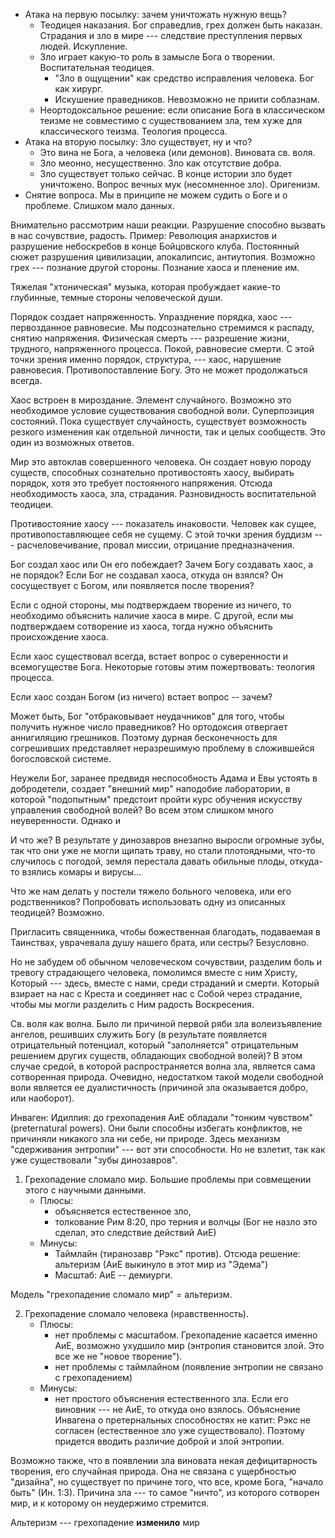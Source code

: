
* Атака на первую посылку: зачем уничтожать нужную вещь?
    * Теодицея наказания. Бог справедлив, грех должен быть наказан. Страдания и зло в мире --- следствие преступления первых людей. Искупление.
    * Зло играет какую-то роль в замысле Бога о творении. Воспитательная теодицея.
        - "Зло в ощущении" как средство исправления человека. Бог как хирург.
        - Искушение праведников. Невозможно не приити соблазнам.
    * Неортодоксальное решение: если описание Бога в классическом теизме не совместимо с существованием зла, тем хуже для классического теизма. Теология процесса. 
* Атака на вторую посылку: Зло существует, ну и что? 
    * Это вина не Бога, а человека (или демонов). Виновата св. воля.
    * Зло меонно, несущественно. Зло как отсутствие добра.
    * Зло существует только сейчас. В конце истории зло будет уничтожено. Вопрос вечных мук (несомненное зло). Оригенизм.
* Снятие вопроса. Мы в принципе не можем судить о Боге и о проблеме. Слишком мало данных.

Внимательно рассмотрим наши реакции. Разрушение способно вызвать в нас сочувствие, радость. Пример:  Революция анархистов и разрушение небоскребов в конце Бойцовского клуба. Постоянный сюжет разрушения цивилизации, апокалипсис, антиутопия. Возможно грех --- познание другой стороны. Познание хаоса и пленение им.

Тяжелая "хтоническая" музыка, которая пробуждает какие-то глубинные, темные стороны человеческой души. 

Порядок создает напряженность. Упразднение порядка, хаос --- первозданное равновесие. Мы подсознательно стремимся к распаду, снятию напряжения. Физическая смерть --- разрешение жизни, трудного, напряженного процесса. Покой, равновесие смерти. С этой точки зрения именно порядок, структура, --- хаос, нарушение равновесия. Противопоставление Богу. Это не может продолжаться всегда.

Хаос встроен в мироздание. Элемент случайного. Возможно это необходимое условие существования свободной воли. Суперпозиция состояний. Пока существует случайность, существует возможность резкого изменения как отдельной личности, так и целых сообществ. Это один из возможных ответов. 

Мир это автоклав совершенного человека. Он создает новую породу существ, способных сознательно противостоять хаосу, выбирать порядок, хотя это требует постоянного напряжения. Отсюда необходимость хаоса, зла, страдания. Разновидность воспитательной теодицеи.

Противостояние хаосу --- показатель инаковости. Человек как сущее, противопоставляющее себя не сущему. С этой точки зрения буддизм --- расчеловечивание, провал миссии, отрицание предназначения.


Бог создал хаос или Он его побеждает?
Зачем Богу создавать хаос, а не порядок? Если Бог не создавал хаоса, откуда он взялся? Он сосуществует с Богом, или появляется после творения?

Если с одной стороны, мы подтверждаем творение из ничего, то необходимо объяснить наличие хаоса в мире. С другой, если мы подтверждаем сотворение из хаоса, тогда нужно объяснить происхождение хаоса.

Если хаос существовал всегда, встает вопрос о суверенности и всемогуществе Бога.
Некоторые готовы этим пожертвовать: теология процесса.

Если хаос создан Богом (из ничего) встает вопрос -- зачем?



<!--
### Классификация **проблем**, связанных со злом.

Логическую формулировку мы уже вкратце рассмотрели. 

**Практическая** форма связана с вопросом выживания (еда, вода, отдых)

**Экзистенциальная.** Есть ли смысл в существовании, связанном со страданиями и смертью?

**Духовная.** Мы постоянно сталкиваемся с желаниями, которые не считаем нравственно правильными (страсти). Борьба с этими побуждениями. 

Эти разновидности формулировок проблемы касается и верующих, и неверующих людей. 

**Пастырская.** Люди обращаются к священнику в самых тяжелых жизненных обстоятельствах. Краткая теодицея, утешение.
-->

Может быть, Бог "отбраковывает неудачников" для того, чтобы получить нужное число праведников? Но ортодоксия отвергает аннигиляцию грешников. Поэтому дурная бесконечность для согрешивших представляет неразрешимую проблему в сложившейся богословской системе. 

Неужели Бог, заранее предвидя неспособность Адама и Евы устоять в добродетели, создает "внешний мир" наподобие лаборатории, в которой "подопытным" предстоит пройти курс обучения искусству управления свободной волей? Во всем этом слишком много неуверенности. Однако и

И что же? В результате у динозавров внезапно выросли огромные зубы, так что они уже не могли щипать траву, но стали плотоядными, что-то случилось с погодой, земля перестала давать обильные плоды, откуда-то взялись комары и вирусы...

<!--

Приобщение к Кресту Христа через страдания является еще одной темой, которая явно заслуживает нашего пристального внимания. И вопрос этот непростой. Что стало с душами еврейских детей, которых нацисты замучали и сожгли в Аушвице? Бог отправил их в Ад, потому что они не были крещены? Что имел в виду Христос, сказав "всех привлеку к Себе"? В Писании есть места, указывающие на тайну посмертной участи человека. Например, о сошествии во Ад Христа и проповеди допотопному человечеству...

Вспомним пророка:
Он был мучим за беззакония и наши... Наказание мира нашего на Нем, раной Его мы все исцелились.
-->


Что же нам делать у постели тяжело больного человека, или его родственников? Попробовать использовать одну из описанных теодицей? Возможно. 

Пригласить священника, чтобы божественная благодать, подаваемая в Таинствах, уврачевала душу нашего брата, или сестры? Безусловно.

Но не забудем об обычном человеческом сочувствии, разделим боль и тревогу страдающего человека, помолимся вместе с ним Христу, Который --- здесь, вместе с нами, среди страданий и смерти. Который взирает на нас с Креста и соединяет нас с Собой через страдание, чтобы мы могли разделить с Ним радость Воскресения.


<!--
Но правильно ли мы говорим о смерти, рассматривая ее как однозначное понятие? Вполне вероятно, грехопадение состояло в том, что распад и тление были перенесены человеком из материального мира в духовный, в сферу нравственности ("духовная смерть"). -->

Св. воля как волна. Было ли причиной первой ряби зла волеизъявление ангелов, решивших служить Богу (в результате появляется отрицательный потенциал, который "заполняется" отрицательным решением других существ, обладающих свободной волей)? В этом случае средой, в которой распространяется волна зла, является сама сотворенная природа. Очевидно, недостатком такой модели свободной воли является ее дуалистичность (причиной зла оказывается добро, или наоборот).

Инваген: Идиллия: до грехопадения АиЕ обладали "тонким чувством" (preternatural powers). Они были способны избегать конфликтов, не причиняли никакого зла ни себе, ни природе. Здесь механизм "сдерживания энтропии" --- вот эти способности. Но не взлетит, так как уже существовали "зубы динозавров".

1. Грехопадение сломало мир. Большие проблемы при совмещении этого с научными данными.
    * Плюсы:
        - объясняется естественное зло, 
        - толкование Рим 8:20, про терния и волчцы (Бог не назло это сделал, это следствие действий АиЕ)
    * Минусы:
        - Таймлайн (тиранозавр "Рэкс" против). 
            Отсюда решение: альтеризм (АиЕ выкинуло в этот мир из "Эдема")
        - Масштаб: АиЕ -- демиурги.

Модель "грехопадение сломало мир" = альтеризм.

2. Грехопадение сломало человека (нравственность).
    * Плюсы:
        - нет проблемы с масштабом. Грехопадение касается именно АиЕ, возможно ухудшило мир (энтропия становится злой. Это все же не "новое творение").
        - нет проблемы с таймлайном (появление энтропии не связано с грехопадением)
    * Минусы:
        - нет простого объяснения естественного зла. Если его виновник --- не АиЕ, то откуда оно взялось.
            Объяснение Инвагена о претернальных способностях не катит: Рэкс не согласен (естественное зло уже существовало). Поэтому придется вводить различие доброй и злой энтропии.

Возможно также, что в появлении зла виновата некая дефицитарность творения, его случайная природа. Она не связана с ущербностью "дизайна", но существует по причине того, что все, кроме Бога, "начало быть" (Ин. 1:3). Причина зла --- то самое "ничто", из которого сотворен мир, и к которому он неудержимо стремится.

Альтеризм --- грехопадение **изменило** мир

<!--Всякое ли зло можно объяснить как следствие злоупотребления свободной волей? Как быть с разразившейся эпидемией, с землетрясениями, тайфунами, пожарами? Богословы предпочитают объединять все это в категорию "естественного зла", в отличие от "нравственного" (это похоже на классификацию св. Василия). -->
        



